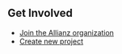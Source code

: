 <!--
![Open Source at Allianz](https://github.com/allianz/.github/blob/main/profile/logo-profile.jpg) 
-->

## Get Involved


* [Join the Allianz organization](join) 
* [Create new project](new-project) 
